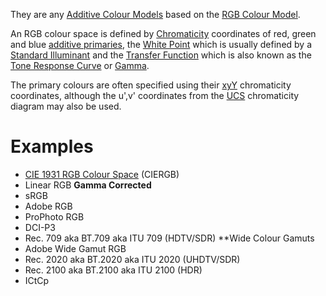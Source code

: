 They are any [Additive Colour Models](../Colour%20Models/Additive%20Colour%20Models.md) based on the [RGB Colour Model](../Colour%20Models/RGB%20Colour%20Model.md).

An RGB colour space is defined by [Chromaticity](../Chromaticity.md) coordinates of red, green and blue [additive primaries](../Primary%20Colours.md), the [White Point](../White%20Point.md) which is usually defined by a [Standard Illuminant](../../Standard%20Illuminant.md) and the [Transfer Function](../../../../../Transfer%20Function.md) which is also known as the [Tone Response Curve](../../Working%20with%20Colours/Tone%20Response%20Curve.md) or [Gamma](../../Working%20with%20Colours/Gamma%20Correction.md).

The primary colours are often specified using their [xyY](CIE%20xyY%20Colour%20Space.md) chromaticity coordinates, although the u',v' coordinates from the [UCS](CIE%201976%20Uniform%20Colour%20Spaces.md) chromaticity diagram may also be used.

# Examples
- [CIE 1931 RGB Colour Space](CIE%201931%20RGB%20Colour%20Space.md) (CIERGB)
- Linear RGB
**Gamma Corrected**
- sRGB
- Adobe RGB
- ProPhoto RGB
- DCI-P3
- Rec. 709 aka BT.709 aka ITU 709 (HDTV/SDR)
**Wide Colour Gamuts
- Adobe Wide Gamut RGB
- Rec. 2020 aka BT.2020 aka ITU 2020 (UHDTV/SDR)
- Rec. 2100 aka BT.2100 aka ITU 2100 (HDR)
- ICtCp